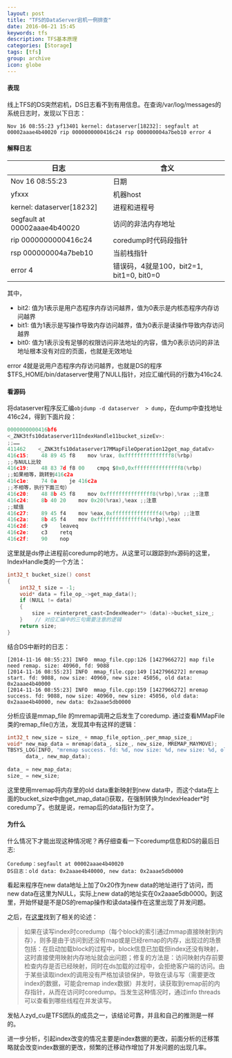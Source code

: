 ```yaml
---
layout: post
title: "TFS的DataServer宕机一例排查"
date: 2016-06-21 15:45
keywords: tfs
description: TFS基本原理
categories: [Storage]
tags: [tfs]
group: archive
icon: globe
---
```

#### 表现

线上TFS的DS突然宕机，DS日志看不到有用信息。在查询/var/log/messages的系统日志时，发现以下日志：

```
Nov 16 08:55:23 yf13401 kernel: dataserver[18232]: segfault at 00002aaae4b40020 rip 0000000000416c24 rsp 000000004a7beb10 error 4
```

<!-- more -->

#### 解释日志

日志|含义
-|-
Nov 16 08:55:23|日期
yfxxx|机器host
kernel: dataserver[18232]|进程和进程号
segfault at 00002aaae4b40020|访问的非法内存地址
rip 0000000000416c24|coredump时代码段指针
rsp 000000004a7beb10|当前栈指针
error 4|错误码，4就是100，bit2=1, bit1=0, bit0=0

其中，

* bit2: 值为1表示是用户态程序内存访问越界，值为0表示是内核态程序内存访问越界
* bit1: 值为1表示是写操作导致内存访问越界，值为0表示是读操作导致内存访问越界
* bit0: 值为1表示没有足够的权限访问非法地址的内容，值为0表示访问的非法地址根本没有对应的页面，也就是无效地址

error 4就是说用户态程序内存访问越界，也就是DS的程序\$TFS_HOME/bin/dataserver使用了NULL指针，对应汇编代码的行数为416c24.

#### 看源码

将dataserver程序反汇编`objdump -d dataserver  > dump`，在dump中查找地址416c24，得到下面片段：

```c
0000000000416bf6
<_ZNK3tfs10dataserver11IndexHandle11bucket_sizeEv>:
;;……
411462    <_ZNK3tfs10dataserver17MMapFileOperation12get_map_dataEv>
416c15:    48 89 45 f8    mov %rax, 0xfffffffffffffff8(%rbp)
;;与NULL比较
416c19:    48 83 7d f8 00    cmpq $0x0,0xfffffffffffffff8(%rbp)
;;如果相等，跳转到416c2a
416c1e:    74 0a    je 416c2a 
;;不相等，执行下面三句）
416c20:    48 8b 45 f8    mov 0xfffffffffffffff8(%rbp),%rax ;;注意
416c24:    8b 40 20    mov 0x20(%rax),%eax ;;注意
;;赋值
416c27:    89 45 f4    mov %eax,0xfffffffffffffff4(%rbp) ;;注意
416c2a:    8b 45 f4    mov 0xfffffffffffffff4(%rbp),%eax
416c2d:    c9    leaveq
416c2e:    c3    retq  
416c2f:    90    nop   
```
这里就是ds停止进程前coredump的地方。从这里可以跟踪到tfs源码的这里，IndexHandle类的一个方法：

```c
int32_t bucket_size() const
{
    int32_t size = -1;
    void* data = file_op_->get_map_data();
    if (NULL != data)
    {
        size = reinterpret_cast<IndexHeader*> (data)->bucket_size_;
    }    // 对应汇编中的三句需要注意的逻辑
    return size;
}
```
结合DS中断时的日志：

```
[2014-11-16 08:55:23] INFO  mmap_file.cpp:126 [1427966272] map file need remap. size: 40960, fd: 9088
[2014-11-16 08:55:23] INFO  mmap_file.cpp:149 [1427966272] mremap start. fd: 9088, now size: 40960, new size: 45056, old data: 0x2aaae4b40000
[2014-11-16 08:55:23] INFO  mmap_file.cpp:159 [1427966272] mremap success. fd: 9088, now size: 40960, new size: 45056, old data: 0x2aaae4b40000, new data: 0x2aaae5db0000
```

分析应该是mmap_file 的mremap调用之后发生了coredump.
通过查看MMapFile类的remap_file()方法，发现其中有这样的逻辑：

```c
int32_t new_size = size_ + mmap_file_option_.per_mmap_size_;
void* new_map_data = mremap(data_, size_, new_size, MREMAP_MAYMOVE);
TBSYS_LOG(INFO, "mremap success. fd: %d, now size: %d, new size: %d, old data: %p, new data: %p", fd_, size_, new_size,
      data_, new_map_data);
 
data_ = new_map_data;
size_ = new_size;
```

这里使用mremap将内存里的old data重新映射到new data中，而这个data在上面的bucket_size中由get_map_data()获取，在强制转换为IndexHeader*时coredump了。也就是说，remap后的data指针为空了。

#### 为什么

什么情况下才能出现这种情况呢？再仔细查看一下coredump信息和DS的最后日志:
```
Coredump：segfault at 00002aaae4b40020
DS日志：old data: 0x2aaae4b40000, new data: 0x2aaae5db0000
```

看起来程序在new data地址上加了0x20作为new data的地址进行了访问，而new data在这里为NULL，实际上new data的地址实在0x2aaae5db0000。到这里，开始怀疑是不是DS的remap操作和读data操作在这里出现了并发问题。

之后，在[这里](http://blog.chinaunix.net/uid-20196318-id-3395833.html)找到了相关的论述：
 
> 如果在读写index时coredump（每个block的索引通过mmap直接映射到内存），则多是由于访问到还没有map或是已经remap的内存，出现过的场景包括：在启动加载block的过程中，block信息已加载但index还没有映射，这时直接使用映射内存地址就会出问题；修复的方法是：访问映射内存前要检查内存是否已经映射，同时在ds加载的过程中，会拒绝客户端的访问。由于某些读取index的调用没有严格加读锁保护，导致在读与写（需要更改index的数据，可能会remap index数据）并发时，读获取到remap前的内存指针，从而在访问时coredump。当发生这种情况时，通过info threads可以查看到哪些线程在并发读写。

发帖人zyd_cu是TFS团队的成员之一，该结论可靠，并且和自己的推测是一样的。

进一步分析，引起index改变的情况主要是index数据的更改，前面分析的迁移策略就会改变index数据的更改，频繁的迁移动作增加了并发问题的出现几率。



